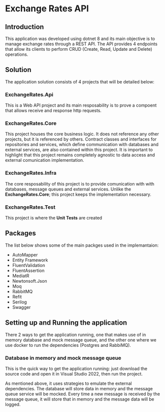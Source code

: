# Exchange Rates API

## Introduction

This application was developed using dotnet 8 and its main objective is to manage exchange rates through a REST API.
The API provides 4 endpoints that allow its clients to perform CRUD (Create, Read, Update and Delete) operations.

## Solution

The application solution consists of 4 projects that will be detailed below:

### ExchangeRates.Api

This is a Web API project and its main resposability is to prove a compoent that allows receive and response http requests.

### ExchangeRates.Core

This project houses the core business logic. It does not reference any other projects, but it is referenced by others. Contract classes and interfaces for 
repositories and services, which define communication with databases and external services, are also contained within this project. 
It is important to highlight that this project remains completely agnostic to data access and external comunication implementation.

### ExchangeRates.Infra

The core resposability of this project is to provide comunication with with databases, message queues and external services. Unlike the **ExchangeRates.Core**;
this project keeps the implementation necessary.

### ExchangeRates.Test

This project is where the **Unit Tests** are created

## Packages

The list below shows some of the main packges used in the implemantaion:
- AutoMapper
- Entity Framework
- FluentValidation
- FluentAssertion
- MediatR
- Newtonsoft.Json
- Moq
- RabbitMQ
- Refit
- Serilog
- Swagger
## Setting up and Running the application

There 2 ways to get the application running, one that makes use of in memory database and mock message queue, and the other one where we use docker to run the dependencies (Postgres and RabbiMQ).

### Database in memory and mock message queue

This is the quick way to get the application running: just download the source code and open it in Visual Studio 2022, then run the project.

As mentioned above, it uses strategies to emulate the external dependencies. The database will store data in memory and the message queue service
will be mocked. Every time a new message is received by the message queue, it will store that in memory and the message data will be logged.
